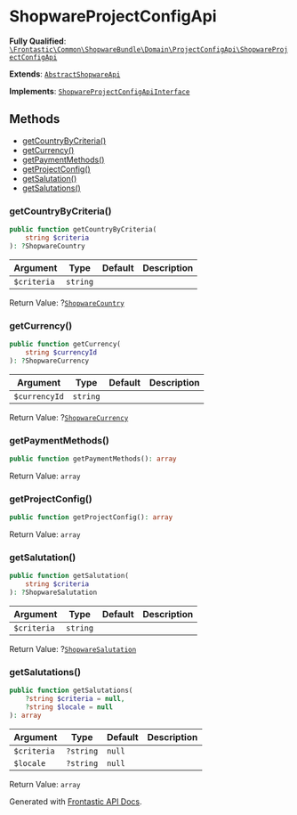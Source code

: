 #  ShopwareProjectConfigApi

**Fully Qualified**: [`\Frontastic\Common\ShopwareBundle\Domain\ProjectConfigApi\ShopwareProjectConfigApi`](../../../../../src/php/ShopwareBundle/Domain/ProjectConfigApi/ShopwareProjectConfigApi.php)

**Extends**: [`AbstractShopwareApi`](../AbstractShopwareApi.md)

**Implements**: [`ShopwareProjectConfigApiInterface`](ShopwareProjectConfigApiInterface.md)

## Methods

* [getCountryByCriteria()](#getcountrybycriteria)
* [getCurrency()](#getcurrency)
* [getPaymentMethods()](#getpaymentmethods)
* [getProjectConfig()](#getprojectconfig)
* [getSalutation()](#getsalutation)
* [getSalutations()](#getsalutations)

### getCountryByCriteria()

```php
public function getCountryByCriteria(
    string $criteria
): ?ShopwareCountry
```

Argument|Type|Default|Description
--------|----|-------|-----------
`$criteria`|`string`||

Return Value: ?[`ShopwareCountry`](ShopwareCountry.md)

### getCurrency()

```php
public function getCurrency(
    string $currencyId
): ?ShopwareCurrency
```

Argument|Type|Default|Description
--------|----|-------|-----------
`$currencyId`|`string`||

Return Value: ?[`ShopwareCurrency`](ShopwareCurrency.md)

### getPaymentMethods()

```php
public function getPaymentMethods(): array
```

Return Value: `array`

### getProjectConfig()

```php
public function getProjectConfig(): array
```

Return Value: `array`

### getSalutation()

```php
public function getSalutation(
    string $criteria
): ?ShopwareSalutation
```

Argument|Type|Default|Description
--------|----|-------|-----------
`$criteria`|`string`||

Return Value: ?[`ShopwareSalutation`](ShopwareSalutation.md)

### getSalutations()

```php
public function getSalutations(
    ?string $criteria = null,
    ?string $locale = null
): array
```

Argument|Type|Default|Description
--------|----|-------|-----------
`$criteria`|`?string`|`null`|
`$locale`|`?string`|`null`|

Return Value: `array`

Generated with [Frontastic API Docs](https://github.com/FrontasticGmbH/apidocs).
